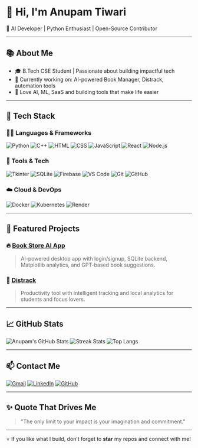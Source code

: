 # 👋 Hi, I'm Anupam Tiwari

🚀 AI Developer | Python Enthusiast | Open-Source Contributor

---

## 📚 About Me

- 🎓 B.Tech CSE Student | Passionate about building impactful tech
- 🔭 Currently working on: AI-powered Book Manager, Distrack, automation tools
- 🤖 Love AI, ML, SaaS and building tools that make life easier

---

## 💼 Tech Stack

### 👨‍💻 Languages & Frameworks
![Python](https://img.shields.io/badge/Python-3.10-blue?logo=python)
![C++](https://img.shields.io/badge/C++-blue?logo=c%2B%2B)
![HTML](https://img.shields.io/badge/HTML5-orange?logo=html5)
![CSS](https://img.shields.io/badge/CSS3-blue?logo=css3)
![JavaScript](https://img.shields.io/badge/JavaScript-yellow?logo=javascript)
![React](https://img.shields.io/badge/React-2023-61DAFB?logo=react)
![Node.js](https://img.shields.io/badge/Node.js-339933?logo=node.js)

### 🧰 Tools & Tech
![Tkinter](https://img.shields.io/badge/Tkinter-GUI-yellow)
![SQLite](https://img.shields.io/badge/SQLite-003B57?logo=sqlite)
![Firebase](https://img.shields.io/badge/Firebase-ffca28?logo=firebase)
![VS Code](https://img.shields.io/badge/VS--Code-007ACC?logo=visual-studio-code)
![Git](https://img.shields.io/badge/Git-F05032?logo=git)
![GitHub](https://img.shields.io/badge/GitHub-181717?logo=github)

### ☁️ Cloud & DevOps
![Docker](https://img.shields.io/badge/Docker-2496ED?logo=docker)
![Kubernetes](https://img.shields.io/badge/Kubernetes-326CE5?logo=kubernetes)
![Render](https://img.shields.io/badge/Render-00979D?logo=render)

---

## 🚀 Featured Projects

### 🔥 [Book Store AI App](https://github.com/Anupam11421/book-store-ai-app)
> AI-powered desktop app with login/signup, SQLite backend, Matplotlib analytics, and GPT-based book suggestions.

### 🧠 [Distrack](https://github.com/Anupam11421/distrack)
> Productivity tool with intelligent tracking and local analytics for students and focus lovers.

---

## 📈 GitHub Stats

![Anupam's GitHub Stats](https://github-readme-stats.vercel.app/api?username=Anupam11421&show_icons=true&theme=radical)
![Streak Stats](https://github-readme-streak-stats.herokuapp.com?user=Anupam11421&theme=radical&hide_border=false)
![Top Langs](https://github-readme-stats.vercel.app/api/top-langs/?username=Anupam11421&layout=compact&theme=radical)

---

## 📫 Contact Me

[![Gmail](https://img.shields.io/badge/Gmail-red?logo=gmail&logoColor=white)](mailto:tiwarianupam11421@gmail.com)
[![LinkedIn](https://img.shields.io/badge/LinkedIn-blue?logo=linkedin)](https://www.linkedin.com/in/anupam-tiwari-08607b281/)
[![GitHub](https://img.shields.io/badge/GitHub-black?logo=github)](https://github.com/Anupam11421)

---

## ✨ Quote That Drives Me

> "The only limit to your impact is your imagination and commitment."

---

⭐ If you like what I build, don’t forget to **star** my repos and connect with me!
